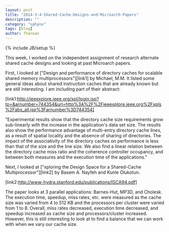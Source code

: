 ```yaml
---
layout: post
title: "2014-3-4-Shared-Cache-Designs-and-Microarch-Papers"
description: ""
category: "sphynx"
tags: [blog]
author: fhannan
---
```

{% include JB/setup %}

This week, I worked on the independent assignment of research alternate shared cache designs and looking at past Microarch papers.

First, I looked at ["Design and performance of directory caches for scalable shared memory multiprocessors"][link1] by Michael, M.M. It listed some general ideas about shared instruction caches that are already known but are still interesting. I am including part of their abstract:

[link1:http://ieeexplore.ieee.org/xpl/login.jsp?tp=&arnumber=744354&url=http%3A%2F%2Fieeexplore.ieee.org%2Fxpls%2Fabs_all.jsp%3Farnumber%3D744354]

"Experimental results show that the directory cache size requirements grow sub-linearly with the increase in the application's data set size. The results also show the performance advantage of multi-entry directory cache lines, as a result of spatial locality and the absence of sharing of directories. The impact of the associativity of the directory caches on performance is less than that of the size and the line size. We also find a linear relation between the directory cache miss ratio and the coherence controller occupancy, and between both measures and the execution time of the applications."


Next, I looked at ["xploring the Design Space for a Shared-Cache Multiprocessor"][link2] by Basem A. Nayfeh and Kunle Olukotun.

[link2:http://www-hydra.stanford.edu/publications/ISCA94.pdf]

The paper looks at 3 parallel applications: Barnes-Hut, MP3D, and Cholesk. The execution time, speedup, miss rates, etc. were measured as the cache size was varied from 4 to 512 KB and the processors per cluster were varied from 1 to 8. Overall, miss rates decreased, execution time decreased, and speedup increased as cache size and processors/cluster increased. However, this is still interesting to look at to find a balance that we can work with when we vary our cache size.

